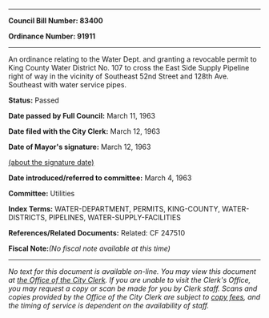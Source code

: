 

********

**Council Bill Number: 83400**
   
**Ordinance Number: 91911**
********

 An ordinance relating to the Water Dept. and granting a revocable permit to King County Water District No. 107 to cross the East Side Supply Pipeline right of way in the vicinity of Southeast 52nd Street and 128th Ave. Southeast with water service pipes.

**Status:** Passed
   
**Date passed by Full Council:** March 11, 1963
   
**Date filed with the City Clerk:** March 12, 1963
   
**Date of Mayor's signature:** March 12, 1963
   
[(about the signature date)](/~public/approvaldate.htm)
   
   
   
**Date introduced/referred to committee:** March 4, 1963
   
**Committee:** Utilities
   
   
**Index Terms:** WATER-DEPARTMENT, PERMITS, KING-COUNTY, WATER-DISTRICTS, PIPELINES, WATER-SUPPLY-FACILITIES

**References/Related Documents:** Related: CF 247510

**Fiscal Note:**_(No fiscal note available at this time)_
********

_No text for this document is available on-line. You may view this document at [the Office of the City Clerk](http://www.seattle.gov/leg/clerk/contactUs.htm). If you are unable to visit the Clerk's Office, you may request a copy or scan be made for you by Clerk staff. Scans and copies provided by the Office of the City Clerk are subject to [copy fees](http://clerk.seattle.gov/~public/clerkfees.htm), and the timing of service is dependent on the availability of staff._

